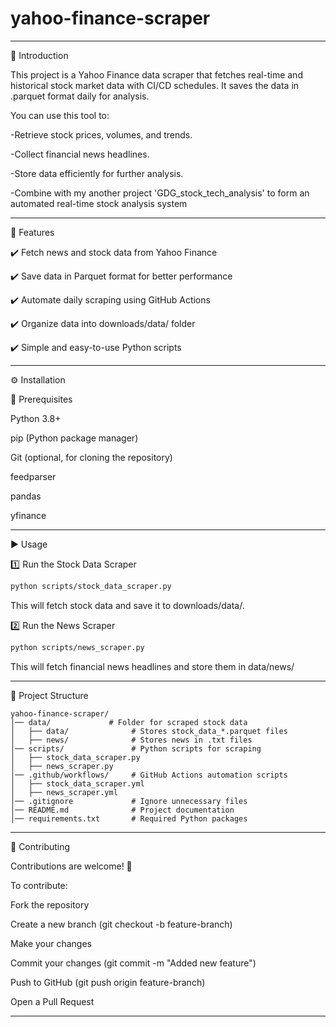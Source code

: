 # yahoo-finance-scraper

------------------------------------------------------------------------------------------------------------------------------------------------------------------------------------------
📖 Introduction

This project is a Yahoo Finance data scraper that fetches real-time and historical stock market data with CI/CD schedules. It saves the data in .parquet format daily for analysis.

You can use this tool to:

-Retrieve stock prices, volumes, and trends.

-Collect financial news headlines.

-Store data efficiently for further analysis.

-Combine with my another project 'GDG_stock_tech_analysis' to form an automated real-time stock analysis system

------------------------------------------------------------------------------------------------------------------------------------------------------------------------------------------
🚀 Features

✔️ Fetch news and stock data from Yahoo Finance

✔️ Save data in Parquet format for better performance

✔️ Automate daily scraping using GitHub Actions

✔️ Organize data into downloads/data/ folder

✔️ Simple and easy-to-use Python scripts

------------------------------------------------------------------------------------------------------------------------------------------------------------------------------------------

⚙️ Installation

🔹 Prerequisites

Python 3.8+

pip (Python package manager)

Git (optional, for cloning the repository)

feedparser

pandas

yfinance

------------------------------------------------------------------------------------------------------------------------------------------------------------------------------------------

▶️ Usage

1️⃣ Run the Stock Data Scraper
```sh
python scripts/stock_data_scraper.py
```
This will fetch stock data and save it to downloads/data/.

2️⃣ Run the News Scraper
```sh
python scripts/news_scraper.py
```
This will fetch financial news headlines and store them in data/news/

------------------------------------------------------------------------------------------------------------------------------------------------------------------------------------------

📂 Project Structure

```
yahoo-finance-scraper/
│── data/             # Folder for scraped stock data
│   ├── data/              # Stores stock_data_*.parquet files
│   ├── news/              # Stores news in .txt files
│── scripts/               # Python scripts for scraping
│   ├── stock_data_scraper.py
│   ├── news_scraper.py
│── .github/workflows/     # GitHub Actions automation scripts
│   ├── stock_data_scraper.yml
│   ├── news_scraper.yml
│── .gitignore             # Ignore unnecessary files
│── README.md              # Project documentation
│── requirements.txt       # Required Python packages
```
------------------------------------------------------------------------------------------------------------------------------------------------------------------------------------------

🤝 Contributing

Contributions are welcome! 🚀

To contribute:

Fork the repository

Create a new branch (git checkout -b feature-branch)

Make your changes

Commit your changes (git commit -m "Added new feature")

Push to GitHub (git push origin feature-branch)

Open a Pull Request


------------------------------------------------------------------------------------------------------------------------------------------------------------------------------------------
